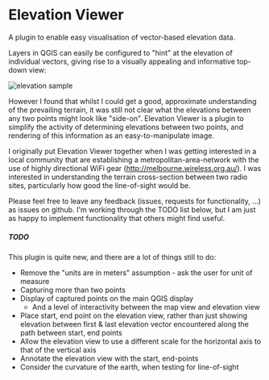 # Elevation Viewer

A plugin to enable easy visualisation of vector-based elevation data.
  
Layers in QGIS can easily be configured to "hint" at the elevation of individual 
vectors, giving rise to a visually appealing and informative top-down view:

![elevation sample](https://fyshing.net/elevation_sample.png)

However I found that whilst I could get a good, approximate understanding of 
the prevailing terrain, it was still not clear what the elevations between any
two points might look like "side-on".  Elevation Viewer is a plugin to simplify
the activity of determining elevations between two points, and rendering of this
information as an easy-to-manipulate image.

I originally put Elevation Viewer together when I was getting interested in a 
local community that are establishing a metropolitan-area-network with the use 
of highly directional WiFi gear (http://melbourne.wireless.org.au/).  I was 
interested in understanding the terrain cross-section between two radio sites,
particularly how good the line-of-sight would be.

Please feel free to leave any feedback (issues, requests for functionality, ...)
as issues on github.  I'm working through the TODO list below, but I am just as
happy to implement functionality that others might find useful.

##### TODO
This plugin is quite new, and there are a lot of things still to do:
* Remove the "units are in meters" assumption - ask the user for unit of measure
* Capturing more than two points
* Display of captured points on the main QGIS display
  * And a level of interactivity between the map view and elevation view
* Place start, end point on the elevation view, rather than just showing elevation
  between first & last elevation vector encountered along the path between start,
  end points
* Allow the elevation view to use a different scale for the horizontal axis to
  that of the vertical axis
* Annotate the elevation view with the start, end-points
* Consider the curvature of the earth, when testing for line-of-sight
